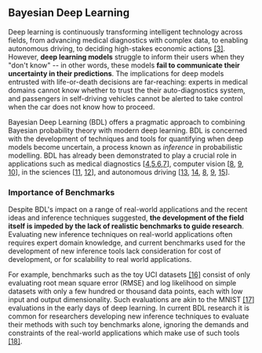 ## Bayesian Deep Learning <a class="anchor" id="bayesian-deep-learning"></a>

Deep learning is continuously transforming intelligent technology
across fields, from advancing medical diagnostics with complex data, to
enabling autonomous driving, to deciding high-stakes economic actions [[3]](../docs/Citations.md#LeCun-2015).
However, **deep learning models** struggle to inform their
users when they "don't know" -- in other words, these models
**fail to communicate their uncertainty in their predictions**. The implications
for deep models entrusted with life-or-death decisions are far-reaching:
experts in medical domains cannot know whether to trust the their
auto-diagnostics system, and passengers in self-driving vehicles cannot
be alerted to take control when the car does not know how to proceed.

Bayesian Deep Learning (BDL) offers a pragmatic approach to combining
Bayesian probability theory with modern deep learning.
BDL is concerned with the development of techniques and tools for
quantifying when deep models become uncertain, a process known as _inference_
in probabilistic modelling. BDL has already been demonstrated to play
a crucial role in applications such as
medical diagnostics [[4](../docs/Citations.md#Leibig-2017),[5](../docs/Citations.md#Kamnitsas-2017),[6](../docs/Citations.md#Ching-2017),[7](../docs/Citations.md#Worrall-2016)],
computer vision [[8](../docs/Citations.md#Kendall-2015), [9](../docs/Citations.md#Kendall-2016), [10](../docs/Citations.md#Kampffmeyer-2016)],
in the sciences [[11](../docs/Citations.md#Levasseur-2017), [12](../docs/Citations.md#McGibbon-2017)],
and autonomous driving [[13](../docs/Citations.md#Amodei-2016), [14](../docs/Citations.md#Kahn-2017), [8](../docs/Citations.md#Kendall-2015), [9](../docs/Citations.md#Kendall-2016), [15](../docs/Citations.md#Kendall-2017)].

### Importance of Benchmarks <a class="anchor" id="importance-of-benchmarks"></a>

Despite BDL's impact on a range of real-world applications and
the recent ideas and inference techniques suggested,
**the development of the field itself is impeded by the lack of realistic benchmarks to guide research**.
Evaluating new inference techniques on real-world applications often
requires expert domain knowledge, and current benchmarks used for the
development of new inference tools lack consideration for cost of development,
or for scalability to real world applications.

For example, benchmarks such as the toy UCI datasets [[16]](../docs/Citations.md#Hernández-2015)
consist of only evaluating root mean square error (RMSE) and log likelihood on
simple datasets with only a few hundred or thousand data
points, each with low input and output dimensionality. Such
evaluations are akin to the MNIST [[17]](../docs/Citations.md#LeCun-1998) evaluations in the early
days of deep learning. In current BDL research it is common
for researchers developing new inference techniques to evaluate their methods
with such toy benchmarks alone, ignoring the demands and constraints
of the real-world applications which make use of such tools [[18]](../docs/Citations.md#Mukhoti-2018).